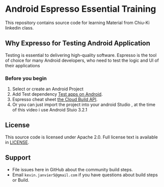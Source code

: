 
# Android Espresso Essential Training

This repository contains source code for learning Material from Chiu-Ki linkedin class.


## Why Expresso for Testing Android Application

Testing is essential to delivering high-quality software. 
Espresso is the tool of choice for many Android developers, who need to test the logic and UI of their applications

### Before you begin

1.  Select or create an Android Project
2.  Add Test dependency [Test apps on Android](https://developer.android.com/training/testing/).
3.  Espresso cheat sheet [the Cloud Build API](https://developer.android.com/training/testing/espresso/cheat-sheet).
4.  Or you can just import the project into your android Studio , at the time of this video i use Android Stuio 3.2.1


## License

This source code is licensed under Apache 2.0. Full license text is available in [LICENSE](LICENSE).

## Support

*   File issues here in GitHub about the community build steps.
*   Email `kevin.janvier5@gmail.com` if you have questions about build steps or Build.
